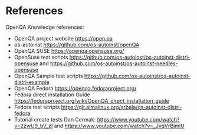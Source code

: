 # References

OpenQA Knowledge references:

* OpenQA project website https://open.qa
* os-autoinst https://github.com/os-autoinst/openQA
* OpenQA SUSE https://openqa.opensuse.org/
* OpenSuse test scripts https://github.com/os-autoinst/os-autoinst-distri-opensuse and https://github.com/os-autoinst/os-autoinst-needles-opensuse
* OpenQA Sample test scripts https://github.com/os-autoinst/os-autoinst-distri-example
* OpenQA Fedora https://openqa.fedoraproject.org/
* Fedora direct installation Guide https://fedoraproject.org/wiki/OpenQA_direct_installation_guide
* Fedora test scripts https://git.almalinux.org/srbala/os-autoinst-distri-fedora
* Tutorial create tests Dan Cermak: https://www.youtube.com/watch?v=2zwU9_bV_zI and https://www.youtube.com/watch?v=_JvqVrBjmIU
